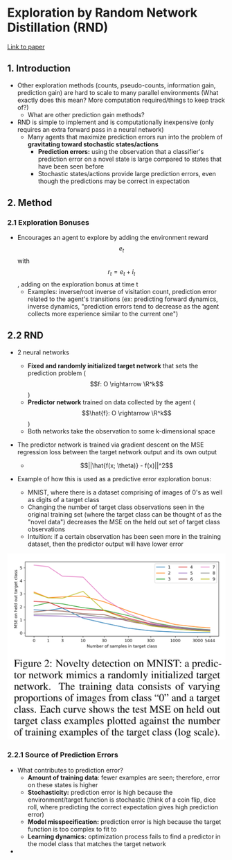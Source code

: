 # Exploration by Random Network Distillation (RND)

[Link to paper](https://arxiv.org/abs/1810.12894)

## 1. Introduction

- Other exploration methods (counts, pseudo-counts, information gain, prediction gain) are hard to scale to many parallel environments (What exactly does this mean? More computation required/things to keep track of?)
  - What are other prediction gain methods?
- RND is simple to implement and is computationally inexpensive (only requires an extra forward pass in a neural network)
  - Many agents that maximize prediction errors run into the problem of **gravitating toward stochastic states/actions**
    - **Prediction errors:** using the observation that a classifier's prediction error on a novel state is large compared to states that have been seen before
    - Stochastic states/actions provide large prediction errors, even though the predictions may be correct in expectation

## 2. Method

### 2.1 Exploration Bonuses

- Encourages an agent to explore by adding the environment reward $$e_t$$ with $$r_t = e_t + i_t$$, adding on the exploration bonus at time t
  - Examples: inverse/root inverse of visitation count, prediction error related to the agent's transitions (ex: predicting forward dynamics, inverse dynamics, "prediction errors tend to decrease as the agent collects more experience similar to the current one")

## 2.2 RND

- 2 neural networks

  - **Fixed and randomly initialized target network** that sets the prediction problem ($$f: O \rightarrow \R^k$$)
  - **Predictor network** trained on data collected by the agent ($$\hat{f}: O \rightarrow \R^k$$)
  - Both networks take the observation to some k-dimensional space

- The predictor network is trained via gradient descent on the MSE regression loss between the target network output and its own output

  - $$||\hat{f(x; \theta)} - f(x)||^2$$

- Example of how this is used as a predictive error exploration bonus:

  - MNIST, where there is a dataset comprising of images of 0's as well as digits of a target class
  - Changing the number of target class observations seen in the original training set (where the target class can be thought of as the "novel data") decreases the MSE on the held out set of target class observations
  - Intuition: if a certain observation has been seen more in the training dataset, then the predictor output will have lower error
  

![](images/rnd/novelty_detection_mnist.png)

### 2.2.1 Source of Prediction Errors

- What contributes to prediction error?
  - **Amount of training data**: fewer examples are seen; therefore, error on these states is higher
  - **Stochasticity:** prediction error is high because the environment/target function is stochastic (think of a coin flip, dice roll, where predicting the correct expectation gives high prediction error)
  - **Model misspecification:** prediction error is high because the target function is too complex to fit to 
  - **Learning dynamics:** optimization process fails to find a predictor in the model class that matches the target network
- 
